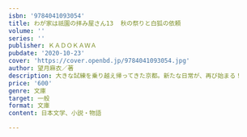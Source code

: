 ```yaml
---
isbn: '9784041093054'
title: わが家は祇園の拝み屋さん13  秋の祭りと白狐の依頼
volume: ''
series: ''
publisher: ＫＡＤＯＫＡＷＡ
pubdate: '2020-10-23'
cover: 'https://cover.openbd.jp/9784041093054.jpg'
author: 望月麻衣／著
description: 大きな試練を乗り越え帰ってきた京都。新たな日常が、再び始まる！
price: '600'
genre: 文庫
target: 一般
format: 文庫
content: 日本文学、小説・物語

---
```

